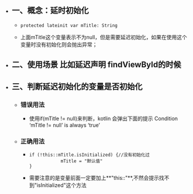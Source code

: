 - ## 一、概念：延时初始化
	- ```
	  protected lateinit var mTitle: String
	  ```
	- 上面mTitle这个变量表示不为null，但是需要延迟初始化，如果在使用这个变量时没有初始化则会抛出异常；
- ## 二、使用场景 比如延迟声明 findViewById的时候
- ## 三、判断延迟初始化的变量是否初始化
	- ### 错误用法
		- 使用if(mTitle != null)来判断，kotlin 会弹出下面的提示 Condition ‘mTitle != null’ is always ‘true’
	- ### 正确用法
		- ```
		  if (!this::mTitle.isInitialized) {//没有初始化过
		              mTitle = "默认值"
		  }
		  ```
		- 需要注意的是变量前面一定要加上**"this::"**,不然会提示找不到"isInitialized"这个方法